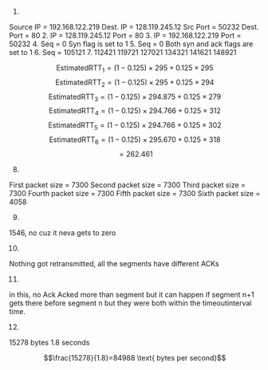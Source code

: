 1.
Source IP = 192.168.122.219 Dest. IP = 128.119.245.12
Src Port = 50232 Dest. Port = 80
2.
IP = 128.119.245.12
Port = 80
3.
IP = 192.168.122.219
Port = 50232
4.
Seq = 0
Syn flag is set to 1
5.
Seq = 0
Both syn and ack flags are set to 1
6.
Seq = 105121
7.
112421
119721
127021
134321
141621
148921

$$\text{EstimatedRTT}_{1} = (1-0.125)\times295+0.125\times295$$
$$\text{EstimatedRTT}_{2} = (1-0.125)\times295+0.125\times294$$
$$\text{EstimatedRTT}_{3} = (1-0.125)\times294.875+0.125\times279$$
$$\text{EstimatedRTT}_{4} = (1-0.125)\times294.766+0.125\times312$$
$$\text{EstimatedRTT}_{5} = (1-0.125)\times294.766+0.125\times302$$
$$\text{EstimatedRTT}_{6} = (1-0.125)\times295.670+0.125\times318$$
$$=262.461$$

8.
First packet size = 7300
Second packet size = 7300
Third packet size = 7300
Fourth packet size = 7300
Fifth packet size = 7300
Sixth packet size = 4058

9.
1546, no cuz it neva gets to zero

10.
Nothing got retransmitted, all the segments have different ACKs

11.
in this, no Ack Acked more than segment but it can happen if segment n+1 gets there before segment n but they were both within the timeoutinterval time.

12.
15278 bytes
1.8 seconds

$$\frac{15278}{1.8}=84988 \text{ bytes per second}$$

